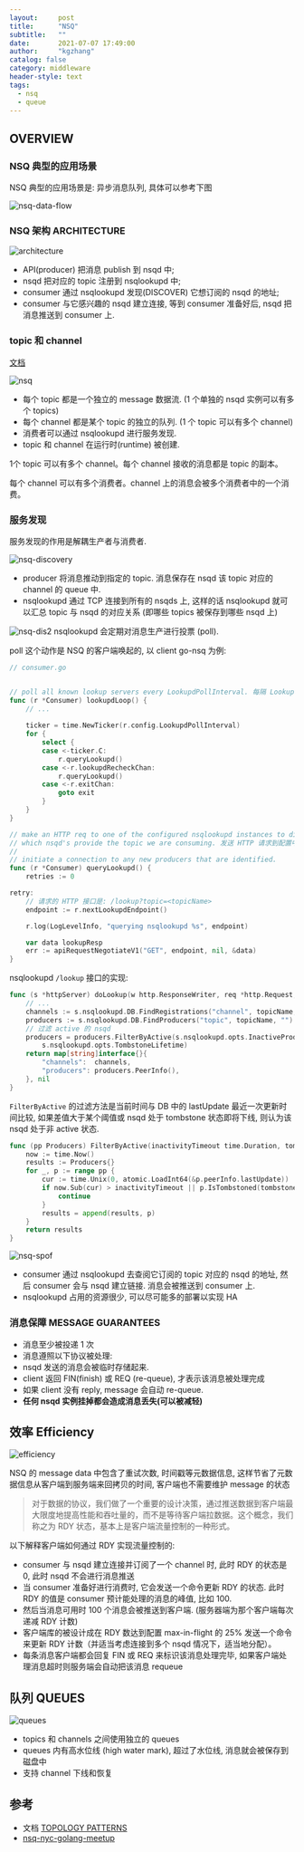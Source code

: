 ```yaml
---
layout:     post
title:      "NSQ"
subtitle:   ""
date:       2021-07-07 17:49:00
author:     "kgzhang"
catalog: false
category: middleware
header-style: text
tags:
  - nsq
  - queue
---
```


## OVERVIEW

### NSQ 典型的应用场景
NSQ 典型的应用场景是: 异步消息队列, 具体可以参考下图

![nsq-data-flow](/img/nsq-data-flow.png)

### NSQ 架构 ARCHITECTURE
![architecture](/img/nsq-architecture.png)
- API(producer) 把消息 publish 到 nsqd 中;
- nsqd 把对应的 topic 注册到 nsqlookupd 中;
- consumer 通过 nsqlookupd 发现(DISCOVER) 它想订阅的 nsqd 的地址;
- consumer 与它感兴趣的 nsqd 建立连接, 等到 consumer 准备好后, nsqd 把消息推送到 consumer 上.

### topic 和 channel
[文档](https://nsq.io/overview/design.html)

![nsq](/img/nsq-simple-configuration.png)

- 每个 topic 都是一个独立的 message 数据流. (1 个单独的 nsqd 实例可以有多个 topics)
- 每个 channel 都是某个 topic 的独立的队列. (1 个 topic 可以有多个 channel)
- 消费者可以通过 nsqlookupd 进行服务发现.
- topic 和 channel 在运行时(runtime) 被创建. 

1个 topic 可以有多个 channel。每个 channel 接收的消息都是 topic 的副本。

每个 channel 可以有多个消费者。channel 上的消息会被多个消费者中的一个消费。

### 服务发现
服务发现的作用是解耦生产者与消费者.

![nsq-discovery](/img/nsq-discovery.png)

- producer 将消息推动到指定的 topic. 消息保存在 nsqd 该 topic 对应的 channel 的 queue 中. 
- nsqlookupd 通过 TCP 连接到所有的 nsqds 上, 这样的话 nsqlookupd 就可以汇总 topic 与 nsqd 的对应关系 (即哪些 topics 被保存到哪些 nsqd 上)

![nsq-dis2](/img/nsq-discovery2.png)
nsqlookupd 会定期对消息生产进行投票 (poll).

poll 这个动作是 NSQ 的客户端唤起的, 以 client go-nsq 为例:
```go
// consumer.go


// poll all known lookup servers every LookupdPollInterval. 每隔 LookupdPollInterval client 会对所有已知的 lookup servers 进行投票
func (r *Consumer) lookupdLoop() {
    // ...
 
    ticker = time.NewTicker(r.config.LookupdPollInterval)
    for {
    	select {
    	case <-ticker.C:
    		r.queryLookupd()
    	case <-r.lookupdRecheckChan:
    		r.queryLookupd()
    	case <-r.exitChan:
    		goto exit
    	}
    }
}

// make an HTTP req to one of the configured nsqlookupd instances to discover
// which nsqd's provide the topic we are consuming. 发送 HTTP 请求到配置中的 nsqlookd 实例以发现 consumer 消费的 topic 是哪些 nsqd 提供的
//
// initiate a connection to any new producers that are identified.
func (r *Consumer) queryLookupd() {
	retries := 0

retry:
    // 请求的 HTTP 接口是: /lookup?topic=<topicName>
	endpoint := r.nextLookupdEndpoint()

	r.log(LogLevelInfo, "querying nsqlookupd %s", endpoint)

	var data lookupResp
	err := apiRequestNegotiateV1("GET", endpoint, nil, &data)
}
```

nsqlookupd `/lookup` 接口的实现:
```go
func (s *httpServer) doLookup(w http.ResponseWriter, req *http.Request, ps httprouter.Params) (interface{}, error) {
    // ...
    channels := s.nsqlookupd.DB.FindRegistrations("channel", topicName, "*").SubKeys()
    producers := s.nsqlookupd.DB.FindProducers("topic", topicName, "")
    // 过滤 active 的 nsqd
    producers = producers.FilterByActive(s.nsqlookupd.opts.InactiveProducerTimeout,
    	s.nsqlookupd.opts.TombstoneLifetime)
    return map[string]interface{}{
    	"channels":  channels,
    	"producers": producers.PeerInfo(),
    }, nil
}
```

`FilterByActive` 的过滤方法是当前时间与 DB 中的 lastUpdate 最近一次更新时间比较, 如果差值大于某个阈值或 nsqd 处于 tombstone 状态即将下线, 则认为该 nsqd 处于非 active 状态.
```go
func (pp Producers) FilterByActive(inactivityTimeout time.Duration, tombstoneLifetime time.Duration) Producers {
	now := time.Now()
	results := Producers{}
	for _, p := range pp {
		cur := time.Unix(0, atomic.LoadInt64(&p.peerInfo.lastUpdate))
		if now.Sub(cur) > inactivityTimeout || p.IsTombstoned(tombstoneLifetime) {
			continue
		}
		results = append(results, p)
	}
	return results
}
```

![nsq-spof](/img/nsq-sof.png)
- consumer 通过 nsqlookupd 去查阅它订阅的 topic 对应的 nsqd 的地址, 然后 consumer 会与 nsqd 建立链接. 消息会被推送到 consumer 上.
- nsqlookupd 占用的资源很少, 可以尽可能多的部署以实现 HA

### 消息保障 MESSAGE GUARANTEES
- 消息至少被投递 1 次
- 消息遵照以下协议被处理:
 - nsqd 发送的消息会被临时存储起来.
 - client 返回 FIN(finish) 或 REQ (re-queue), 才表示该消息被处理完成
 - 如果 client 没有 reply, message 会自动 re-queue.
- **任何 nsqd 实例挂掉都会造成消息丢失(可以被减轻)**

## 效率 Efficiency

![efficiency](/img/nsq-efficiency.png)

NSQ 的 message data 中包含了重试次数, 时间戳等元数据信息, 这样节省了元数据信息从客户端到服务端来回拷贝的时间, 客户端也不需要维护 message 的状态

> 对于数据的协议，我们做了一个重要的设计决策，通过推送数据到客户端最大限度地提高性能和吞吐量的，而不是等待客户端拉数据。这个概念，我们称之为 RDY 状态，基本上是客户端流量控制的一种形式。

以下解释客户端如何通过 RDY 实现流量控制的:
- consumer 与 nsqd 建立连接并订阅了一个 channel 时, 此时 RDY 的状态是 0, 此时 nsqd 不会进行消息推送
- 当 consumer 准备好进行消费时, 它会发送一个命令更新 RDY 的状态. 此时 RDY 的值是 consumer 预计能处理的消息的峰值, 比如 100.
- 然后当消息可用时 100 个消息会被推送到客户端. (服务器端为那个客户端每次递减 RDY 计数)
- 客户端库的被设计成在 RDY 数达到配置 max-in-flight 的 25% 发送一个命令来更新 RDY 计数（并适当考虑连接到多个 nsqd 情况下，适当地分配）。
- 每条消息客户端都会回复 FIN 或 REQ 来标识该消息处理完毕, 如果客户端处理消息超时则服务端会自动把该消息 requeue

## 队列 QUEUES
![queues](/img/nsq-quques.png)

- topics 和 channels 之间使用独立的 queues
- queues 内有高水位线 (high water mark), 超过了水位线, 消息就会被保存到磁盘中
- 支持 channel 下线和恢复


## 参考
- 文档 [TOPOLOGY PATTERNS](https://nsq.io/deployment/topology_patterns.html)
- [nsq-nyc-golang-meetup](https://speakerdeck.com/snakes/nsq-nyc-golang-meetup?slide=8)
